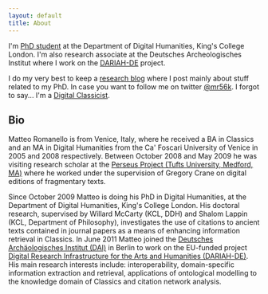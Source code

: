 ```yaml
---
layout: default
title: About
---
```

I'm [PhD student](http://www.kcl.ac.uk/artshums/depts/ddh/people/students/romanello/) at the Department of Digital Humanities, King's College London.
I'm also research associate at the Deutsches Archeologisches Institut where I work on the [DARIAH-DE](http://de.dariah.eu/) project.

I do my very best to keep a [research blog](http://c4tc.wordpress.com/) where I post mainly about stuff related to my PhD.
In case you want to follow me on twitter [@mr56k](http://twitter.com/#!/mr56k).
I forgot to say... I'm a [Digital Classicist](http://wiki.digitalclassicist.org/User:MatteoRomanello).

## Bio ##

Matteo Romanello is from Venice, Italy, where he received a BA in Classics and an MA in Digital Humanities from the Ca' Foscari University of Venice in 2005 and 2008 respectively. 
Between October 2008 and May 2009 he was visiting research scholar at the [Perseus Project (Tufts University, Medford, MA)](www.perseus.tufts.edu) where he worked under the supervision of Gregory Crane on 
digital editions of fragmentary texts. 

Since October 2009 Matteo is doing his PhD in Digital Humanities, at the Department of Digital Humanities, King's College London. 
His doctoral research, supervised by Willard McCarty (KCL, DDH) and Shalom Lappin (KCL, Department of Philosophy), investigates the use of citations to ancient texts contained in 
journal papers as a means of enhancing information retrieval in Classics.
In June 2011 Matteo joined the [Deutsches Archäologisches Institut (DAI)](http://www.dainst.org/en/) in Berlin to work on the EU-funded project 
[Digital Research Infrastructure for the Arts and Humanities (DARIAH-DE)](http://www.dariah.eu/). 
His main research interests include: interoperability, domain-specific information extraction and retrieval, applications of ontological modelling to the knowledge domain of Classics and citation network analysis.
